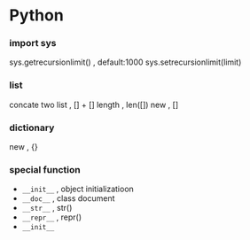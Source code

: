 # Python


### import sys
sys.getrecursionlimit() , default:1000
sys.setrecursionlimit(limit)


### list
concate two list ,  [] + []
length , len([])
new , []

### dictionary
new , {}



### special function

- `__init__` , object initializatioon
- `__doc__` , class document
- `__str__` , str()
- `__repr__` , repr()
- `__init__`